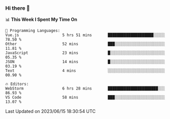 ### Hi there 👋

<!--
**asdf12303116/asdf12303116** is a ✨ _special_ ✨ repository because its `README.md` (this file) appears on your GitHub profile.

Here are some ideas to get you started:

- 🔭 I’m currently working on ...
- 🌱 I’m currently learning ...
- 👯 I’m looking to collaborate on ...
- 🤔 I’m looking for help with ...
- 💬 Ask me about ...
- 📫 How to reach me: ...
- 😄 Pronouns: ...
- ⚡ Fun fact: ...
-->

<!--START_SECTION:waka-->
📊 **This Week I Spent My Time On** 

```text
💬 Programming Languages: 
Vue.js                   5 hrs 51 mins       ████████████████████░░░░░   78.50 % 
Other                    52 mins             ███░░░░░░░░░░░░░░░░░░░░░░   11.81 % 
JavaScript               23 mins             █░░░░░░░░░░░░░░░░░░░░░░░░   05.35 % 
JSON                     14 mins             █░░░░░░░░░░░░░░░░░░░░░░░░   03.19 % 
Text                     4 mins              ░░░░░░░░░░░░░░░░░░░░░░░░░   00.90 % 

🔥 Editors: 
WebStorm                 6 hrs 28 mins       ██████████████████████░░░   86.93 % 
VS Code                  58 mins             ███░░░░░░░░░░░░░░░░░░░░░░   13.07 % 
```


 Last Updated on 2023/06/15 18:30:54 UTC
<!--END_SECTION:waka-->
